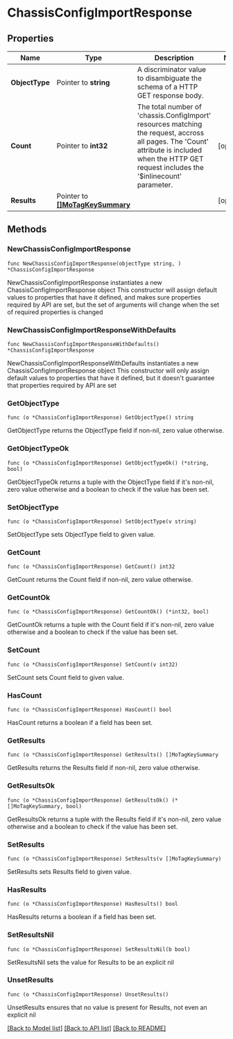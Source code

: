 # ChassisConfigImportResponse

## Properties

Name | Type | Description | Notes
------------ | ------------- | ------------- | -------------
**ObjectType** | Pointer to **string** | A discriminator value to disambiguate the schema of a HTTP GET response body. | 
**Count** | Pointer to **int32** | The total number of &#39;chassis.ConfigImport&#39; resources matching the request, accross all pages. The &#39;Count&#39; attribute is included when the HTTP GET request includes the &#39;$inlinecount&#39; parameter. | [optional] 
**Results** | Pointer to [**[]MoTagKeySummary**](MoTagKeySummary.md) |  | [optional] 

## Methods

### NewChassisConfigImportResponse

`func NewChassisConfigImportResponse(objectType string, ) *ChassisConfigImportResponse`

NewChassisConfigImportResponse instantiates a new ChassisConfigImportResponse object
This constructor will assign default values to properties that have it defined,
and makes sure properties required by API are set, but the set of arguments
will change when the set of required properties is changed

### NewChassisConfigImportResponseWithDefaults

`func NewChassisConfigImportResponseWithDefaults() *ChassisConfigImportResponse`

NewChassisConfigImportResponseWithDefaults instantiates a new ChassisConfigImportResponse object
This constructor will only assign default values to properties that have it defined,
but it doesn't guarantee that properties required by API are set

### GetObjectType

`func (o *ChassisConfigImportResponse) GetObjectType() string`

GetObjectType returns the ObjectType field if non-nil, zero value otherwise.

### GetObjectTypeOk

`func (o *ChassisConfigImportResponse) GetObjectTypeOk() (*string, bool)`

GetObjectTypeOk returns a tuple with the ObjectType field if it's non-nil, zero value otherwise
and a boolean to check if the value has been set.

### SetObjectType

`func (o *ChassisConfigImportResponse) SetObjectType(v string)`

SetObjectType sets ObjectType field to given value.


### GetCount

`func (o *ChassisConfigImportResponse) GetCount() int32`

GetCount returns the Count field if non-nil, zero value otherwise.

### GetCountOk

`func (o *ChassisConfigImportResponse) GetCountOk() (*int32, bool)`

GetCountOk returns a tuple with the Count field if it's non-nil, zero value otherwise
and a boolean to check if the value has been set.

### SetCount

`func (o *ChassisConfigImportResponse) SetCount(v int32)`

SetCount sets Count field to given value.

### HasCount

`func (o *ChassisConfigImportResponse) HasCount() bool`

HasCount returns a boolean if a field has been set.

### GetResults

`func (o *ChassisConfigImportResponse) GetResults() []MoTagKeySummary`

GetResults returns the Results field if non-nil, zero value otherwise.

### GetResultsOk

`func (o *ChassisConfigImportResponse) GetResultsOk() (*[]MoTagKeySummary, bool)`

GetResultsOk returns a tuple with the Results field if it's non-nil, zero value otherwise
and a boolean to check if the value has been set.

### SetResults

`func (o *ChassisConfigImportResponse) SetResults(v []MoTagKeySummary)`

SetResults sets Results field to given value.

### HasResults

`func (o *ChassisConfigImportResponse) HasResults() bool`

HasResults returns a boolean if a field has been set.

### SetResultsNil

`func (o *ChassisConfigImportResponse) SetResultsNil(b bool)`

 SetResultsNil sets the value for Results to be an explicit nil

### UnsetResults
`func (o *ChassisConfigImportResponse) UnsetResults()`

UnsetResults ensures that no value is present for Results, not even an explicit nil

[[Back to Model list]](../README.md#documentation-for-models) [[Back to API list]](../README.md#documentation-for-api-endpoints) [[Back to README]](../README.md)


